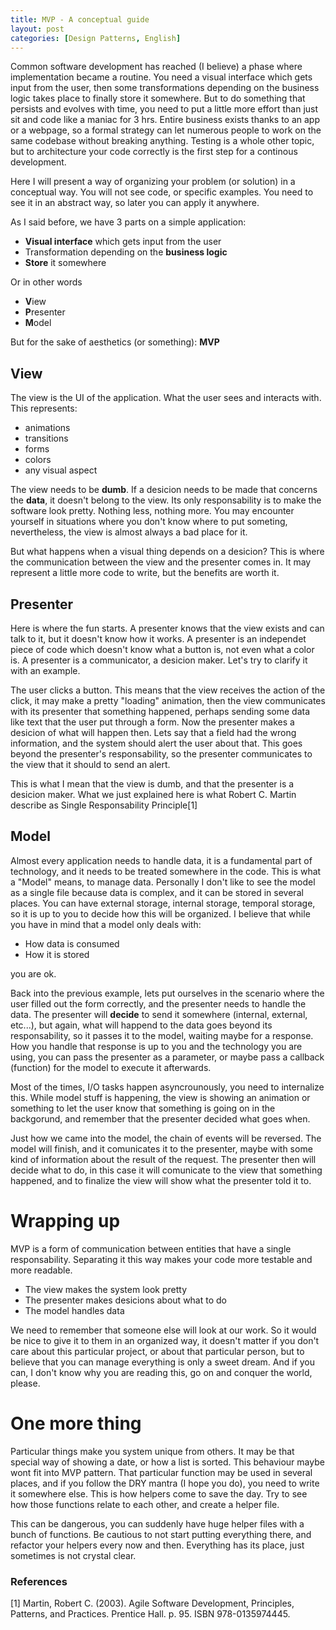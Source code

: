 ```yaml
---
title: MVP - A conceptual guide
layout: post
categories: [Design Patterns, English]
---
```


Common software development has reached (I believe) a phase where implementation became a routine. You need a visual interface which gets input from the user, then some transformations depending on the business logic takes place to finally store it somewhere. But to do something that persists and evolves with time, you need to put a little more effort than just sit and code like a maniac for 3 hrs. Entire business exists thanks to an app or a webpage, so a formal strategy can let numerous people to work on the same codebase without breaking anything. Testing is a whole other topic, but to architecture your code correctly is the first step for a continous development.

Here I will present a way of organizing your problem (or solution) in a conceptual way. You will not see code, or specific examples. You need to see it in an abstract way, so later you can apply it anywhere.

As I said before, we have 3 parts on a simple application:

- **Visual interface** which gets input from the user
- Transformation depending on the **business logic**
- **Store** it somewhere

Or in other words

- **V**iew
- **P**resenter
- **M**odel

But for the sake of aesthetics (or something): **MVP**

## View

The view is the UI of the application. What the user sees and interacts with. This represents: 

- animations
- transitions
- forms
- colors
- any visual aspect

The view needs to be **dumb**. If a desicion needs to be made that concerns the **data**, it doesn't belong to the view. Its only responsability is to make the software look pretty. Nothing less, nothing more. You may encounter yourself in situations where you don't know where to put someting, nevertheless, the view is almost always a bad place for it.

But what happens when a visual thing depends on a desicion? This is where the communication between the view and the presenter comes in. It may represent a little more code to write, but the benefits are worth it.

## Presenter

Here is where the fun starts. A presenter knows that the view exists and can talk to it, but it doesn't know how it works. A presenter is an independet piece of code which doesn't know what a button is, not even what a color is. A presenter is a communicator, a desicion maker. Let's try to clarify it with an example.

The user clicks a button. This means that the view receives the action of the click, it may make a pretty "loading" animation, then the view communicates with its presenter that something happened, perhaps sending some data like text that the user put through a form. Now the presenter makes a desicion of what will happen then. Lets say that a field had the wrong information, and the system should alert the user about that. This goes beyond the presenter's responsability, so the presenter communicates to the view that it should to send an alert. 

This is what I mean that the view is dumb, and that the presenter is a desicion maker. What we just explained here is what Robert C. Martin describe as Single Responsability Principle[1]

## Model

Almost every application needs to handle data, it is a fundamental part of technology, and it needs to be treated somewhere in the code. This is what a "Model" means, to manage data. Personally I don't like to see the model as a single file because data is complex, and it can be stored in several places. You can have external storage, internal storage, temporal storage, so it is up to you to decide how this will be organized. I believe that while you have in mind that a model only deals with:

- How data is consumed
- How it is stored

you are ok.

Back into the previous example, lets put ourselves in the scenario where the user filled out the form correctly, and the presenter needs to handle the data. The presenter will **decide** to send it somewhere (internal, external, etc...), but again, what will happend to the data goes beyond its responsability, so it passes it to the model, waiting maybe for a response. How you handle that response is up to you and the technology you are using, you can pass the presenter as a parameter, or maybe pass a callback (function) for the model to execute it afterwards. 

Most of the times, I/O tasks happen asyncrounously, you need to internalize this. While model stuff is happening, the view is showing an animation or something to let the user know that something is going on in the backgorund, and remember that the presenter decided what goes when.

Just how we came into the model, the chain of events will be reversed. The model will finish, and it comunicates it to the presenter, maybe with some kind of information about the result of the request. The presenter then will decide what to do, in this case it will comunicate to the view that something happened, and to finalize the view will show what the presenter told it to.

# Wrapping up

MVP is a form of communication between entities that have a single responsability. Separating it this way makes your code more testable and more readable. 

- The view makes the system look pretty
- The presenter makes desicions about what to do
- The model handles data


We need to remember that someone else will look at our work. So it would be nice to give it to them in an organized way, it doesn't matter if you don't care about this particular project, or about that particular person, but to believe that you can manage everything is only a sweet dream. And if you can, I don't know why you are reading this, go on and conquer the world, please.

# One more thing

Particular things make you system unique from others. It may be that special way of showing a date, or how a list is sorted. This behaviour maybe wont fit into MVP pattern. That particular function may be used in several places, and if you follow the DRY mantra (I hope you do), you need to write it somewhere else. This is how helpers come to save the day. Try to see how those functions relate to each other, and create a helper file. 

This can be dangerous, you can suddenly have huge helper files with a bunch of functions. Be cautious to not start putting everything there, and refactor your helpers every now and then. Everything has its place, just sometimes is not crystal clear.

### References
[1] Martin, Robert C. (2003). Agile Software Development, Principles, Patterns, and Practices. Prentice Hall. p. 95. ISBN 978-0135974445.